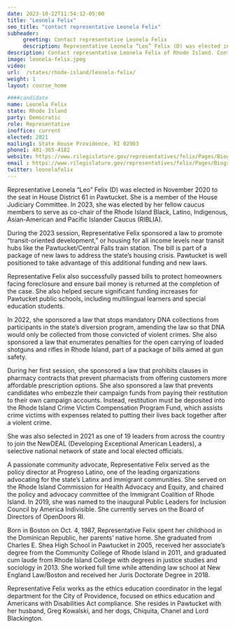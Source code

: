 ```yaml
---
date: 2023-10-22T11:54:12-05:00
title: "Leonela Felix"
seo_title: "contact representative Leonela Felix"
subheader:
     greeting: Contact representative Leonela Felix
     description: Representative Leonela “Leo” Felix (D) was elected in November 2020 to the seat in House District 61 in Pawtucket. She is a member of the House Judiciary Committee. In 2023, she was elected by her fellow caucus members to serve as co-chair of the Rhode Island Black, Latino, Indigenous, Asian-American and Pacific Islander Caucus (RIBLIA).
description: Contact representative Leonela Felix of Rhode Island. Contact information for Leonela Felix includes email address, phone number, and mailing address.
image: leonela-felix.jpeg
video:
url:  /states/rhode-island/leonela-felix/
weight: 1
layout: course_home

####candidate
name: Leonela Felix
state: Rhode Island
party: Democratic
role: Representative
inoffice: current
elected: 2021
mailing1: State House Providence, RI 02903
phone1: 401-365-4182
website: https://www.rilegislature.gov/representatives/felix/Pages/Biography.aspx/
email : https://www.rilegislature.gov/representatives/felix/Pages/Biography.aspx/
twitter: leonelafelix
---
```


Representative Leonela “Leo” Felix (D) was elected in November 2020 to the seat in House District 61 in Pawtucket. She is a member of the House Judiciary Committee. In 2023, she was elected by her fellow caucus members to serve as co-chair of the Rhode Island Black, Latino, Indigenous, Asian-American and Pacific Islander Caucus (RIBLIA).

During the 2023 session, Representative Felix sponsored a law to promote “transit-oriented development,” or housing for all income levels near transit hubs like the Pawtucket/Central Falls train station. The bill is part of a package of new laws to address the state’s housing crisis. Pawtucket is well positioned to take advantage of this additional funding and new laws.

Representative Felix also successfully passed bills to protect homeowners facing foreclosure and ensure bail money is returned at the completion of the case. She also helped secure significant funding increases for Pawtucket public schools, including multilingual learners and special education students.

In 2022, she sponsored a law that stops mandatory DNA collections from participants in the state’s diversion program, amending the law so that DNA would only be collected from those convicted of violent crimes. She also sponsored a law that enumerates penalties for the open carrying of loaded shotguns and rifles in Rhode Island, part of a package of bills aimed at gun safety.

During her first session, she sponsored a law that prohibits clauses in pharmacy contracts that prevent pharmacists from offering customers more affordable prescription options. She also sponsored a law that prevents candidates who embezzle their campaign funds from paying their restitution to their own campaign accounts. Instead, restitution must be deposited into the Rhode Island Crime Victim Compensation Program Fund, which assists crime victims with expenses related to putting their lives back together after a violent crime.

She was also selected in 2021 as one of 19 leaders from across the country to join the NewDEAL (Developing Exceptional American Leaders), a selective national network of state and local elected officials.

A passionate community advocate, Representative Felix served as the policy director at Progreso Latino, one of the leading organizations advocating for the state’s Latinx and immigrant communities. She served on the Rhode Island Commission for Health Advocacy and Equity, and chaired the policy and advocacy committee of the Immigrant Coalition of Rhode Island. In 2019, she was named to the inaugural Public Leaders for Inclusion Council by America Indivisible. She currently serves on the Board of Directors of OpenDoors RI.

Born in Boston on Oct. 4, 1987, Representative Felix spent her childhood in the Dominican Republic, her parents’ native home. She graduated from Charles E. Shea High School in Pawtucket in 2005, received her associate’s degree from the Community College of Rhode Island in 2011, and graduated cum laude from Rhode Island College with degrees in justice studies and sociology in 2013. She worked full time while attending law school at New England Law/Boston and received her Juris Doctorate Degree in 2018.

Representative Felix works as the ethics education coordinator in the legal department for the City of Providence, focused on ethics education and Americans with Disabilities Act compliance. She resides in Pawtucket with her husband, Greg Kowalski, and her dogs, Chiquita, Chanel and Lord Blackington.
